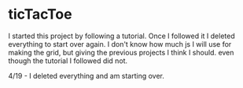 # ticTacToe

I started this project by following a tutorial. Once I followed it I deleted everything to start over again.
I don't know how much js I will use for making the grid, but giving the previous projects I think I should.
even though the tutorial I followed did not.

4/19 - I deleted everything and am starting over.
